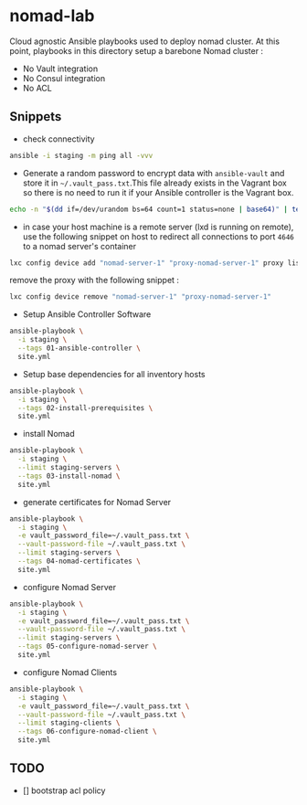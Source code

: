 # nomad-lab

Cloud agnostic Ansible playbooks used to deploy nomad cluster.
At this point, playbooks in this directory setup a barebone Nomad cluster :

- No Vault integration
- No Consul integration
- No ACL

## Snippets

- check connectivity

```bash
ansible -i staging -m ping all -vvv
```

- Generate a random password to encrypt data with `ansible-vault` and store it in `~/.vault_pass.txt`.This file already exists in the Vagrant box so there is no need to run it if your Ansible controller is the Vagrant box.

```bash
echo -n "$(dd if=/dev/urandom bs=64 count=1 status=none | base64)" | tee ~/.vault_pass.txt
```

- in case your host machine is a remote server (lxd is running on remote), use the following snippet on host to redirect all connections to port `4646` to a nomad server's container

```bash
lxc config device add "nomad-server-1" "proxy-nomad-server-1" proxy listen=tcp:0.0.0.0:4646 connect=tcp:127.0.0.1:4646
```

remove the proxy with the following snippet :

```bash
lxc config device remove "nomad-server-1" "proxy-nomad-server-1"
```

- Setup Ansible Controller Software

```bash
ansible-playbook \
  -i staging \
  --tags 01-ansible-controller \
  site.yml
```

- Setup base dependencies for all inventory hosts

```bash
ansible-playbook \
  -i staging \
  --tags 02-install-prerequisites \
  site.yml
```

- install Nomad

```bash
ansible-playbook \
  -i staging \
  --limit staging-servers \
  --tags 03-install-nomad \
  site.yml
```

- generate certificates for Nomad Server

```bash
ansible-playbook \
  -i staging \
  -e vault_password_file=~/.vault_pass.txt \
  --vault-password-file ~/.vault_pass.txt \
  --limit staging-servers \
  --tags 04-nomad-certificates \
  site.yml
```

- configure Nomad Server

```bash
ansible-playbook \
  -i staging \
  -e vault_password_file=~/.vault_pass.txt \
  --vault-password-file ~/.vault_pass.txt \
  --limit staging-servers \
  --tags 05-configure-nomad-server \
  site.yml
```

- configure Nomad Clients

```bash
ansible-playbook \
  -i staging \
  -e vault_password_file=~/.vault_pass.txt \
  --vault-password-file ~/.vault_pass.txt \
  --limit staging-clients \
  --tags 06-configure-nomad-client \
  site.yml
```

## TODO

- [] bootstrap acl policy